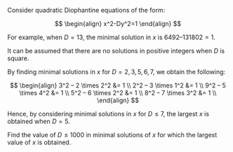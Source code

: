 Consider quadratic Diophantine equations of the form:

$$
\begin{align}
x^2-Dy^2=1
\end{align}
$$

For example, when $D=13$, the minimal solution in $x$ is
$6492 – 131802 = 1$.

It can be assumed that there are no solutions in positive integers when
$D$ is square.

By finding minimal solutions in $x$ for $D = {2, 3, 5, 6, 7}$, we obtain
the following:

$$
\begin{align}
3^2 – 2 \times 2^2 &= 1 \\
2^2 – 3 \times 1^2 &= 1 \\
9^2 – 5 \times 4^2 &= 1 \\
5^2 – 6 \times 2^2 &= 1 \\
8^2 – 7 \times 3^2 &= 1 \\
\end{align}
$$

Hence, by considering minimal solutions in $x$ for $D \leq 7$, the
largest $x$ is obtained when $D=5$.

Find the value of $D \leq 1000$ in minimal solutions of $x$ for which
the largest value of $x$ is obtained.

